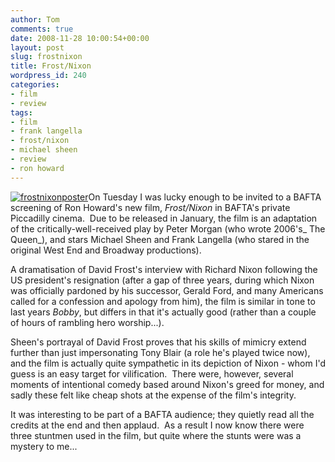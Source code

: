 ```yaml
---
author: Tom
comments: true
date: 2008-11-28 10:00:54+00:00
layout: post
slug: frostnixon
title: Frost/Nixon
wordpress_id: 240
categories:
- film
- review
tags:
- film
- frank langella
- frost/nixon
- michael sheen
- review
- ron howard
---
```


[![frostnixonposter](http://eatenbymonsters.files.wordpress.com/2008/11/frostnixonposter.jpg?w=205)](http://eatenbymonsters.files.wordpress.com/2008/11/frostnixonposter.jpg)On Tuesday I was lucky enough to be invited to a BAFTA screening of Ron Howard's new film, _Frost/Nixon_ in BAFTA's private Piccadilly cinema.  Due to be released in January, the film is an adaptation of the critically-well-received play by Peter Morgan (who wrote 2006's_ The Queen_), and stars Michael Sheen and Frank Langella (who stared in the original West End and Broadway productions).

A dramatisation of David Frost's interview with Richard Nixon following the US president's resignation (after a gap of three years, during which Nixon was officially pardoned by his successor, Gerald Ford, and many Americans called for a confession and apology from him), the film is similar in tone to last years _Bobby_, but differs in that it's actually good (rather than a couple of hours of rambling hero worship...).

Sheen's portrayal of David Frost proves that his skills of mimicry extend further than just impersonating Tony Blair (a role he's played twice now), and the film is actually quite sympathetic in its depiction of Nixon - whom I'd guess is an easy target for vilification.  There were, however, several moments of intentional comedy based around Nixon's greed for money, and sadly these felt like cheap shots at the expense of the film's integrity.

It was interesting to be part of a BAFTA audience; they quietly read all the credits at the end and then applaud.  As a result I now know there were three stuntmen used in the film, but quite where the stunts were was a mystery to me...
